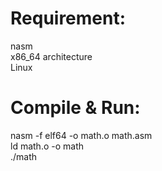 # Requirement:
nasm<br/>
x86_64 architecture<br/>
Linux
# Compile & Run:
nasm -f elf64 -o math.o math.asm<br/>
ld math.o -o math<br/>
./math
